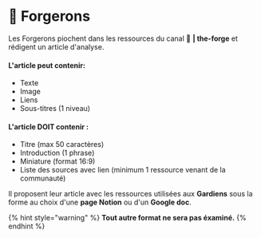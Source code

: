 # 🔨 Forgerons

Les Forgerons piochent dans les ressources du canal 🔨 **| the-forge** et rédigent un article d'analyse.

#### **L'article peut contenir:**

* Texte
* Image
* Liens
* Sous-titres (1 niveau)

#### **L'article DOIT contenir :**&#x20;

* Titre (max 50 caractères)
* Introduction (1 phrase)
* Miniature (format 16:9)
* Liste des sources avec lien (minimum 1 ressource venant de la communauté)



Il proposent leur article avec les ressources utilisées aux **Gardiens** sous la forme au choix d'une **page Notion** ou d'un **Google doc**.&#x20;

{% hint style="warning" %}
**Tout autre format ne sera pas éxaminé.**
{% endhint %}

